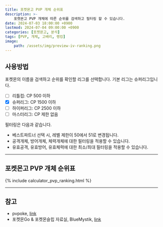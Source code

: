 ```yaml
---
title: 포켓몬고 PVP 개체 순위표
description: >-
    포켓몬고 PVP 개체에 따른 순위를 검색하고 필터링 할 수 있습니다.
date: 2024-07-03 18:00:00 +0900
lastmod: 2024-07-04 09:00:00 +0900
categories: [포켓몬고, 분석]
tags: [PVP, 개체, 고배리, 랭킹]
image:
    path: /assets/img/preview-iv-ranking.png
---
```


## 사용방법

포켓몬의 이름을 검색하고 순위를 확인할 리그를 선택합니다. 기본 리그는 슈퍼리그입니다.
- [ ] 리틀컵: CP 500 이하
- [x] 슈퍼리그: CP 1500 이하
- [ ] 하이퍼리그: CP 2500 이하
- [ ] 마스터리그: CP 제한 없음

필터링은 다음과 같습니다.

- 베스트파트너 선택 시, 레벨 제한이 50에서 51로 변경됩니다.
- 공격개체, 방어개체, 체력개체에 대한 필터링을 적용할 수 있습니다.
- 유효공격, 유효방어, 유효체력에 대한 최소/최대 필터링을 적용할 수 있습니다.

---

## 포켓몬고 PVP 개체 순위표

{% include calculator_pvp_ranking.html %}

---

## 참고

- pvpoke, [link](https://pvpoke.com/)
- 포켓몬Go & 포켓몬슬립 자료실, BlueMystik, [link](https://blog.naver.com/suikun2002)
